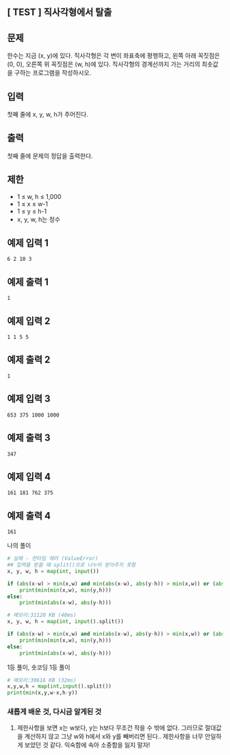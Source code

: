 ## [ TEST ] 직사각형에서 탈출

## 문제

한수는 지금 (x, y)에 있다. 직사각형은 각 변이 좌표축에 평행하고, 왼쪽 아래 꼭짓점은 (0, 0), 오른쪽 위 꼭짓점은 (w, h)에 있다. 직사각형의 경계선까지 가는 거리의 최솟값을 구하는 프로그램을 작성하시오.

## 입력

첫째 줄에 x, y, w, h가 주어진다.

## 출력

첫째 줄에 문제의 정답을 출력한다.

## 제한

- 1 ≤ w, h ≤ 1,000
- 1 ≤ x ≤ w-1
- 1 ≤ y ≤ h-1
- x, y, w, h는 정수

## 예제 입력 1

```
6 2 10 3

```

## 예제 출력 1

```
1

```

## 예제 입력 2

```
1 1 5 5

```

## 예제 출력 2

```
1

```

## 예제 입력 3

```
653 375 1000 1000

```

## 예제 출력 3

```
347

```

## 예제 입력 4

```
161 181 762 375

```

## 예제 출력 4

```
161
```

나의 풀이

```python
# 실패 - 런타임 에러 (ValueError)
## 입력을 받을 때 split()으로 나누어 받아주지 못함
x, y, w, h = map(int, input())

if (abs(x-w) > min(x,w) and min(abs(x-w), abs(y-h)) > min(x,w)) or (abs(y-h) > min(y,h) and min(abs(x-w), abs(y-h)) > min(y,h)):
    print(min(min(x,w), min(y,h)))
else:
    print(min(abs(x-w), abs(y-h)))
```

```python
# 메모리:31120 KB (40ms)
x, y, w, h = map(int, input().split())

if (abs(x-w) > min(x,w) and min(abs(x-w), abs(y-h)) > min(x,w)) or (abs(y-h) > min(y,h) and min(abs(x-w), abs(y-h)) > min(y,h)):
    print(min(min(x,w), min(y,h)))
else:
    print(min(abs(x-w), abs(y-h)))
```

1등 풀이, 숏코딩 1등 풀이

```python
# 메모리:30616 KB (32ms)
x,y,w,h = map(int,input().split())
print(min(x,y,w-x,h-y))
```

### 새롭게 배운 것, 다시금 알게된 것

1. 제한사항을 보면 x는 w보다, y는 h보다 무조건 작을 수 밖에 없다. 그러므로 절대값을 계산하지 않고 그냥 w와 h에서 x와 y를 빼버리면 된다..
제한사항을 너무 안일하게 보았던 것 같다. 익숙함에 속아 소중함을 잃지 말자!